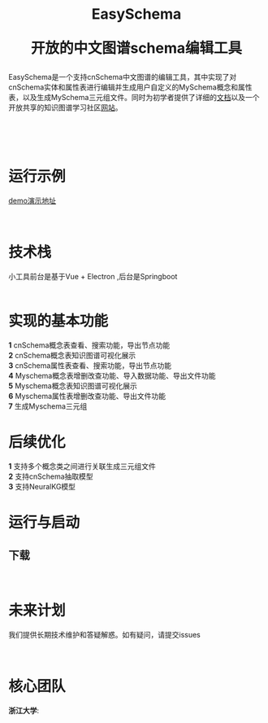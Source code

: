
<!--<p align="center">
    <a href=""> <img src="pics/logo.png" width="400"/></a>
<p>
<p align="center">  
    <a href="http://neuralkg.zjukg.cn/">
        <img alt="Website" src="https://img.shields.io/badge/website-online-orange">
    </a>
    <a href="https://pypi.org/project/neuralkg/">
        <img alt="Pypi" src="https://img.shields.io/pypi/v/neuralkg">
    </a>
    <a href="https://github.com/zjukg/NeuralKG/blob/main/LICENSE">
        <img alt="Pypi" src="https://img.shields.io/badge/license-Apache--2.0-yellowgreen">
    </a>
    <a href="">
        <img alt="LICENSE" src="https://img.shields.io/badge/license-MIT-brightgreen">
    </a>
    <a href="https://zjukg.github.io/NeuralKG/index.html">
        <img alt="Documentation" src="https://img.shields.io/badge/Doc-online-blue">
    </a>
</p>-->
<h1 align="center">
    <p>EasySchema</p>
    <p>开放的中文图谱schema编辑工具</p>
</h1>

EasySchema是一个支持cnSchema中文图谱的编辑工具，其中实现了对cnSchema实体和属性表进行编辑并生成用户自定义的MySchema概念和属性表，以及生成MySchema三元组文件。同时为初学者提供了详细的[文档](https://zjukg.github.io/.../index.html)以及一个开放共享的知识图谱学习社区[网站](http://cnschema.openkg.cn/)。

<br>
<br>
<br>

# 运行示例
<a href="http://116.62.19.215:1111/">demo演示地址</a>

<br>

# 技术栈
小工具前台是基于Vue + Electron ,后台是Springboot
<br>
<br>

# 实现的基本功能
**1** cnSchema概念表查看、搜索功能，导出节点功能<br>
**2** cnSchema概念表知识图谱可视化展示<br>
**3** cnSchema属性表查看、搜索功能，导出节点功能<br>
**4** Myschema概念表增删改查功能、导入数据功能、导出文件功能<br>
**5** Myschema概念表知识图谱可视化展示<br>
**6** Myschema属性表增删改查功能、导出文件功能<br>
**7** 生成Myschema三元组
<br>
# 后续优化
**1** 支持多个概念类之间进行关联生成三元组文件<br>
**2** 支持cnSchema抽取模型<br>
**3** 支持NeuralKG模型
<br>
# 运行与启动

## 下载
<!--
**Step1** 使用 ```Anaconda``` 创建虚拟环境，并进入虚拟环境

```bash
conda create -n neuralkg python=3.8
conda activate neuralkg
```
**Step2** 下载适用您CUDA版本的的PyTorch的DGL，下面我们提供一个基于CUDA 11.1的下载样例 

+  下载PyTorch
```
pip install torch==1.9.1+cu111 -f https://download.pytorch.org/whl/torch_stable.html
```
+ 下载DGL
```
pip install dgl-cu111 dglgo -f https://data.dgl.ai/wheels/repo.html
```

**Step3** 安装NeuralKG

+ 基于Pypi
```bash
pip install neuralkg
```

+ 或基于源码

```bash
git clone https://github.com/zjukg/NeuralKG.git
cd NeuralKG
python setup.py install
```
## 模型训练
```
# Use bash script
sh ./scripts/your-sh

# Use config
python main.py --load_config --config_path <your-config>

```

## 模型测试
```
python main.py --test_only --checkpoint_dir <your-model-path>
```
## 超参调节
NeuralKG使用[Weights&Biases](https://wandb.ai/site)进行超参数调节，支持多种超参优化例如网格搜索、随机搜索和贝叶斯优化。搜索类型和搜索空间可以通过配置（*.yaml）文件进行设置。

下面展示了在FB15k-237上训练TransE，并使用贝叶斯搜索（bayes search）进行超参数调节的配置文件：

```
command:
  - ${env}
  - ${interpreter}
  - ${program}
  - ${args}
program: main.py
method: bayes
metric:
  goal: maximize
  name: Eval|hits@10
parameters:
  dataset_name:
    value: FB15K237
  model_name:
    value: TransE
  loss_name:
    values: [Adv_Loss, Margin_Loss]
  train_sampler_class:
    values: [UniSampler, BernSampler]
  emb_dim:
    values: [400, 600]
  lr:
    values: [1e-4, 5e-5, 1e-6]
  train_bs:
    values: [1024, 512]
  num_neg:
    values: [128, 256]
```
<br>

# 复现结果
下面展示了使用NeuralKG的不同模型在FB15k-237上的结果，更多结果请访问[此处](https://zjukg.github.io/NeuralKG/result.html)。


|Method | MRR | Hit@1 | Hit@3 | Hit@10 |
|:------:|:---:|:-----:|:-----:|:------:|
|TransE|0.32|0.23|0.36|0.51|
|TransR|0.23|0.16|0.26|0.38|
|TransH|0.31|0.2|0.34|0.50|
|DistMult|0.30|0.22|0.33|0.48|
|ComplEx|0.25|0.17|0.27|0.40|
|SimplE|0.16|0.09|0.17|0.29|
|ConvE|0.32|0.23|0.35|0.50|
|RotatE|0.33|0.23|0.37|0.53|
|BoxE|0.32|0.22|0.36|0.52|
|HAKE|0.34|0.24|0.38|0.54|
|PairRE|0.35|0.25|0.38|0.54|
|DualE|0.33|0.24|0.36|0.52|
|XTransE|0.29|0.19|0.31|0.45|
|RGCN|0.25|0.16|0.27|0.43|
|KBAT*|0.28|0.18|0.31|0.46|
|CompGCN|0.34|0.25|0.38|0.52|
|IterE|0.26|0.19|0.29|0.41|

*:在KBAT的原论文作者实现中存在标签泄漏的问题，所以正确的结果相对较低，具体可以查看https://github.com/deepakn97/relationPrediction/issues/28
-->
<br>

# 未来计划
我们提供长期技术维护和答疑解惑。如有疑问，请提交issues
<!--
https://zjukg.github.io/NeuralKG/neuralkg.html-->


<!-- <br> -->

<!-- # To do -->

<br>

# 核心团队

**浙江大学**: <!--张文，陈湘楠，姚祯，陈名杨，朱渝珊，俞洪涛，黄雨峰，许泽众，徐雅静，叶鹏，张溢弛，张宁豫，郑国轴，陈华钧-->
